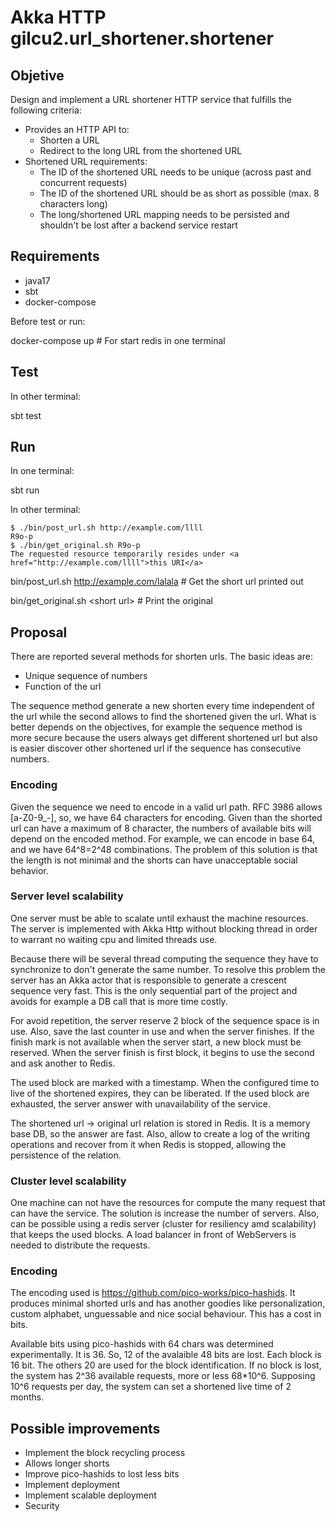 # Akka HTTP gilcu2.url_shortener.shortener

## Objetive

Design and implement a URL shortener HTTP service that fulfills the following criteria:

* Provides an HTTP API to:
  * Shorten a URL
  * Redirect to the long URL from the shortened URL
* Shortened URL requirements:
  * The ID of the shortened URL needs to be unique (across past and concurrent requests)
  * The ID of the shortened URL should be as short as possible (max. 8 characters long)
  * The long/shortened URL mapping needs to be persisted and shouldn't be lost after a backend service restart

## Requirements

- java17
- sbt
- docker-compose

Before test or run:

docker-compose up # For start redis in one terminal

## Test

In other terminal:

sbt test

## Run

In one terminal:

sbt run

In other terminal:

```shell
$ ./bin/post_url.sh http://example.com/llll
R9o-p
$ ./bin/get_original.sh R9o-p
The requested resource temporarily resides under <a href="http://example.com/llll">this URI</a>
```
bin/post_url.sh http://example.com/lalala  # Get the short url printed out

bin/get_original.sh \<short url>  # Print the original

## Proposal

There are reported several methods for shorten urls. The basic ideas are:

* Unique sequence of numbers
* Function of the url

The sequence method generate a new shorten every time independent of the url
while the second allows to find the shortened given the url.
What is better depends on the objectives, for example the sequence method is more secure
because the users always get different shortened url but also is easier discover other shortened url
if the sequence has consecutive numbers.

### Encoding

Given the sequence we need to encode in a valid url path.
RFC 3986 allows [a-Z0-9_-], so, we have 64 characters for encoding.
Given than the shorted url can have a maximum of 8 character,
the numbers of available bits will depend on the encoded method. For example,
we can encode in base 64, and we have 64^8=2^48 combinations.
The problem of this solution is that the length is not minimal and the shorts can have
unacceptable social behavior.

### Server level scalability

One server must be able to scalate until exhaust the machine resources.
The server is implemented with Akka Http without blocking thread in order to
warrant no waiting cpu and limited threads use.

Because there will be several thread computing the
sequence they have to synchronize to don't generate the same number.
To resolve this problem the server has an Akka actor
that is responsible to generate a crescent sequence very fast.
This is the only sequential part of the project
and avoids for example a DB call that is more time costly.

For avoid repetition, the server reserve 2 block
of the sequence space is in use. Also, save the last counter in use and when the server finishes.
If the finish mark is not available when the server start, a new block must be reserved.
When the server finish is
first block, it begins to use the second and ask another to Redis.

The used block are marked with a timestamp. When the configured time to live of the shortened expires,
they can be liberated.
If the used block are exhausted, the server answer with unavailability of the service.

The shortened url -> original url relation is stored in Redis.
It is a memory base DB, so the answer are fast.
Also, allow to create a log of the writing operations and recover from it when Redis is stopped,
allowing the persistence of the relation.

### Cluster level scalability

One machine can not have the resources for compute the many request that can have the service.
The solution is increase the number of servers. Also, can be possible using a redis server
(cluster for resiliency amd scalability)
that keeps the used blocks. A load balancer in front of WebServers is needed to distribute the requests.

### Encoding

The encoding used is https://github.com/pico-works/pico-hashids.
It produces minimal shorted urls and has another goodies like personalization,
custom alphabet, unguessable and nice social behaviour. This has a cost in bits.

Available bits using pico-hashids with 64 chars was determined experimentally. It is 36.
So, 12 of the avalaible 48 bits are lost.
Each block is 16 bit. The others 20 are used for the block identification.
If no block is lost, the system has 2^36 available requests, more or less 68*10^6.
Supposing 10^6 requests per day, the system can set a shortened live time of 2 months.

## Possible improvements

- Implement the block recycling process
- Allows longer shorts
- Improve pico-hashids to lost less bits
- Implement deployment
- Implement scalable deployment
- Security